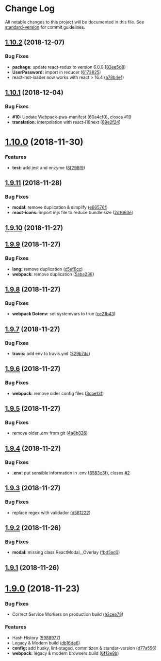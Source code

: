 # Change Log

All notable changes to this project will be documented in this file. See [standard-version](https://github.com/conventional-changelog/standard-version) for commit guidelines.

<a name="1.10.2"></a>
## [1.10.2](https://github.com/JimmyBeldone/reapt/compare/v1.10.1...v1.10.2) (2018-12-07)


### Bug Fixes

* **package:** update react-redux to version 6.0.0 ([83ee5d8](https://github.com/JimmyBeldone/reapt/commit/83ee5d8))
* **UserPassword:** import in reducer ([6173825](https://github.com/JimmyBeldone/reapt/commit/6173825))
* react-hot-loader now works with react > 16.4 ([a78b4e1](https://github.com/JimmyBeldone/reapt/commit/a78b4e1))



<a name="1.10.1"></a>
## [1.10.1](https://github.com/JimmyBeldone/reapt/compare/v1.10.0...v1.10.1) (2018-12-04)


### Bug Fixes

* **#10:** Update Webpack-pwa-manifest ([60a4cf0](https://github.com/JimmyBeldone/reapt/commit/60a4cf0)), closes [#10](https://github.com/JimmyBeldone/reapt/issues/10)
* **translation:** interpolation with react-i18next ([89e2f24](https://github.com/JimmyBeldone/reapt/commit/89e2f24))



<a name="1.10.0"></a>
# [1.10.0](https://github.com/JimmyBeldone/reapt/compare/v1.9.11...v1.10.0) (2018-11-30)


### Features

* **test:** add jest and enzyme ([8f298f9](https://github.com/JimmyBeldone/reapt/commit/8f298f9))



<a name="1.9.11"></a>
## [1.9.11](https://github.com/JimmyBeldone/reapt/compare/v1.9.10...v1.9.11) (2018-11-28)


### Bug Fixes

* **modal:** remove duplication & simplify ([e86576f](https://github.com/JimmyBeldone/reapt/commit/e86576f))
* **react-icons:** import mjs file to reduce bundle size ([2d1663e](https://github.com/JimmyBeldone/reapt/commit/2d1663e))



<a name="1.9.10"></a>
## [1.9.10](https://github.com/JimmyBeldone/reapt/compare/v1.9.9...v1.9.10) (2018-11-27)



<a name="1.9.9"></a>
## [1.9.9](https://github.com/JimmyBeldone/reapt/compare/v1.9.8...v1.9.9) (2018-11-27)


### Bug Fixes

* **lang:** remove duplication ([c5ef6cc](https://github.com/JimmyBeldone/reapt/commit/c5ef6cc))
* **webpack:** remove duplication ([5aba238](https://github.com/JimmyBeldone/reapt/commit/5aba238))



<a name="1.9.8"></a>
## [1.9.8](https://github.com/JimmyBeldone/reapt/compare/v1.9.7...v1.9.8) (2018-11-27)


### Bug Fixes

* **webpack Dotenv:** set systemvars to true ([ce21b43](https://github.com/JimmyBeldone/reapt/commit/ce21b43))



<a name="1.9.7"></a>
## [1.9.7](https://github.com/JimmyBeldone/reapt/compare/v1.9.6...v1.9.7) (2018-11-27)


### Bug Fixes

* **travis:** add env to travis.yml ([329b7dc](https://github.com/JimmyBeldone/reapt/commit/329b7dc))



<a name="1.9.6"></a>
## [1.9.6](https://github.com/JimmyBeldone/reapt/compare/v1.9.5...v1.9.6) (2018-11-27)


### Bug Fixes

* **webpack:** remove older config files ([3cbe13f](https://github.com/JimmyBeldone/reapt/commit/3cbe13f))



<a name="1.9.5"></a>
## [1.9.5](https://github.com/JimmyBeldone/reapt/compare/v1.9.4...v1.9.5) (2018-11-27)


### Bug Fixes

* remove older .env from git ([4a8b826](https://github.com/JimmyBeldone/reapt/commit/4a8b826))



<a name="1.9.4"></a>
## [1.9.4](https://github.com/JimmyBeldone/reapt/compare/v1.9.3...v1.9.4) (2018-11-27)


### Bug Fixes

* **.env:** put sensible information in .env ([6583c3f](https://github.com/JimmyBeldone/reapt/commit/6583c3f)), closes [#2](https://github.com/JimmyBeldone/reapt/issues/2)



<a name="1.9.3"></a>
## [1.9.3](https://github.com/JimmyBeldone/reapt/compare/v1.9.2...v1.9.3) (2018-11-27)


### Bug Fixes

* replace regex with validador ([d581222](https://github.com/JimmyBeldone/reapt/commit/d581222))



<a name="1.9.2"></a>
## [1.9.2](https://github.com/JimmyBeldone/reapt/compare/v1.9.1...v1.9.2) (2018-11-26)


### Bug Fixes

* **modal:** missing class ReactModal__Overlay ([fbd5ad0](https://github.com/JimmyBeldone/reapt/commit/fbd5ad0))



<a name="1.9.1"></a>
## [1.9.1](https://github.com/JimmyBeldone/reapt/compare/v1.9.0...v1.9.1) (2018-11-26)



<a name="1.9.0"></a>
# [1.9.0](https://github.com/JimmyBeldone/reapt/compare/v1.8.9...v1.9.0) (2018-11-23)


### Bug Fixes

* Correct Service Workers on production build ([a3cea78](https://github.com/JimmyBeldone/reapt/commit/a3cea78))


### Features

* Hash History ([5988977](https://github.com/JimmyBeldone/reapt/commit/5988977))
* Legacy & Modern build ([db16de6](https://github.com/JimmyBeldone/reapt/commit/db16de6))
* **config:** add husky, lint-staged, commitizen & standar-version ([d77a556](https://github.com/JimmyBeldone/reapt/commit/d77a556))
* **webpack:** legacy & modern browsers build ([6f12e9b](https://github.com/JimmyBeldone/reapt/commit/6f12e9b))

